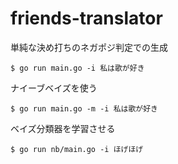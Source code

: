 # friends-translator

単純な決め打ちのネガポジ判定での生成

```
$ go run main.go -i 私は歌が好き
```

ナイーブベイズを使う

```
$ go run main.go -m -i 私は歌が好き
```

ベイズ分類器を学習させる

```
$ go run nb/main.go -i ほげほげ
```

